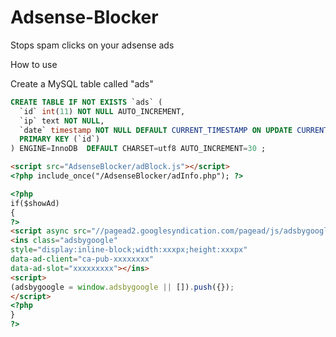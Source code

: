 Adsense-Blocker
===============

Stops spam clicks on your adsense ads

How to use

Create a MySQL table called "ads" 

```SQL
CREATE TABLE IF NOT EXISTS `ads` (
  `id` int(11) NOT NULL AUTO_INCREMENT,
  `ip` text NOT NULL,
  `date` timestamp NOT NULL DEFAULT CURRENT_TIMESTAMP ON UPDATE CURRENT_TIMESTAMP,
  PRIMARY KEY (`id`)
) ENGINE=InnoDB  DEFAULT CHARSET=utf8 AUTO_INCREMENT=30 ;
```


```HTML
<script src="AdsenseBlocker/adBlock.js"></script>
<?php include_once("/AdsenseBlocker/adInfo.php"); ?>

<?php
if($showAd)
{
?>
<script async src="//pagead2.googlesyndication.com/pagead/js/adsbygoogle.js"></script>
<ins class="adsbygoogle"
style="display:inline-block;width:xxxpx;height:xxxpx"
data-ad-client="ca-pub-xxxxxxxx"
data-ad-slot="xxxxxxxxx"></ins>
<script>
(adsbygoogle = window.adsbygoogle || []).push({});
</script>
<?php
}
?>
```
